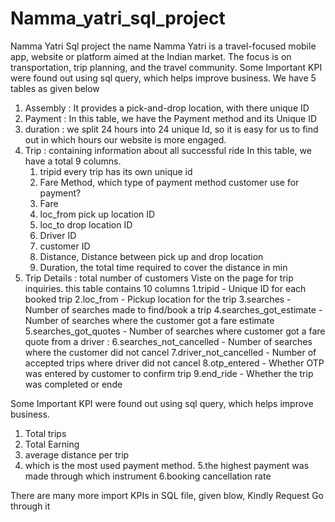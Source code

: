 # Namma_yatri_sql_project
Namma Yatri Sql project 
 the name Namma Yatri  is a travel-focused mobile app, website or platform aimed at the Indian market. The focus is on transportation, trip planning, and the travel community. 
Some Important KPI were found out using sql query, which helps improve business.
We have 5 tables as given below 
1. Assembly :
   It provides a pick-and-drop location, with there unique ID
2. Payment :
   In this table, we have the Payment method and its Unique ID
3. duration :
   we split 24 hours into 24 unique Id, so it is easy for us to find out in which hours our website is more engaged.
4. Trip :
   containing information about all successful ride 
   In this table, we have a total 9 columns.
   1. tripid every trip has its own unique id
   2. Fare Method, which type of payment method customer use for payment?
   3. Fare
   4. loc_from pick up location ID
   5. loc_to   drop location ID
   6. Driver ID
   7. customer ID
   8. Distance, Distance between pick up and drop location
   9. Duration, the total time required to cover the distance in min
5. Trip Details :
   total number of customers Viste on the page for trip inquiries.
    this table contains 10 columns
   1.tripid - Unique ID for each booked trip
   2.loc_from - Pickup location for the trip
   3.searches - Number of searches made to find/book a trip
   4.searches_got_estimate - Number of searches where the customer got a fare estimate
   5.searches_got_quotes - Number of searches where customer got a fare quote from a driver :
   6.searches_not_cancelled - Number of searches where the customer did not cancel
   7.driver_not_cancelled - Number of accepted trips where driver did not cancel
   8.otp_entered - Whether OTP was entered by customer to confirm trip
   9.end_ride - Whether the trip was completed or ende

Some Important KPI were found out using sql query, which helps improve business.

1. Total trips
2. Total Earning
3. average distance per trip
4. which is the most used payment method. 
5.the highest payment was made through which instrument
6.booking cancellation rate

There are many more import  KPIs in SQL file, given blow,
Kindly Request Go through it 
   

   

   

   





 
